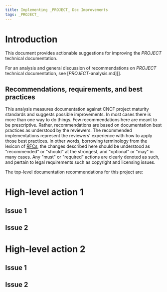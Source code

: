 ```yaml
---
title: Implementing _PROJECT_ Doc Improvements
tags: _PROJECT_
---
```


# Introduction

This document provides actionable suggestions for improving the _PROJECT_ technical documentation.

For an analysis and general discussion of recommendations on _PROJECT_ technical documentation, see [_PROJECT_-analysis.md][].

## Recommendations, requirements, and best practices

This analysis measures documentation against CNCF project maturity standards and suggests possible improvements. In most cases there is more than one way to do things. Few recommendations here are meant to be prescriptive. Rather, recommendations are based on documentation best practices as understood by the reviewers. The recommended implementations represent the reviewers' experience with how to apply those best practices. In other words, borrowing terminology from the lexicon of [RFCs][rfc-keywords], the changes described here should be understood as "recommended" or "should" at the strongest, and "optional" or "may" in many cases. Any "must" or "required" actions are clearly denoted as such, and pertain to legal requirements such as copyright and licensing issues. 

The top-level documentation recommendations for this project are:

<!-- Provide a summary or outline of the recommendations. Depending on the analysis findings, recommended actions might be organized into two or three high-level items that contain multiple actions, or might just be a list of independent changes. For examples, see a completed implementation plan such as 0008-Backstage or 0010-etcd. -->

# High-level action 1

## Issue 1

## Issue 2

# High-level action 2

## Issue 1

## Issue 2


<!--- References --->

[rfc-keywords]: https://www.rfc-editor.org/rfc/rfc2119
